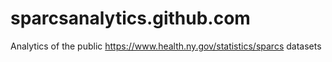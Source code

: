 # sparcsanalytics.github.com
Analytics of the public https://www.health.ny.gov/statistics/sparcs datasets
